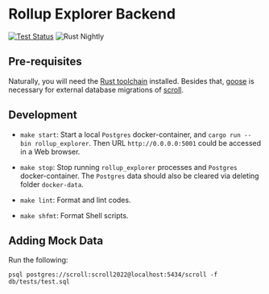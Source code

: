# Rollup Explorer Backend

[![Test Status][test-image]][test-link]
![Rust Nightly][rustc-image]

## Pre-requisites

Naturally, you will need the [Rust toolchain] installed.
Besides that, [goose] is necessary for external database migrations of [scroll].

## Development

- `make start`: Start a local `Postgres` docker-container, and `cargo run --bin rollup_explorer`. Then URL `http://0.0.0.0:5001` could be accessed in a Web browser.

- `make stop`: Stop running `rollup_explorer` processes and `Postgres` docker-container. The `Postgres` data should also be cleared via deleting folder `docker-data`.

- `make lint`: Format and lint codes.

- `make shfmt`: Format Shell scripts.

[//]: # "badges"

[Rust toolchain]: https://rustup.rs
[goose]: https://github.com/pressly/goose
[rustc-image]: https://img.shields.io/badge/rustc-nightly-blue.svg
[scroll]: https://github.com/scroll-tech/scroll
[test-image]: https://github.com/scroll-tech/monorepo/actions/workflows/rollupscan-backend.yml/badge.svg
[test-link]: https://github.com/scroll-tech/monorepo/actions/workflows/rollupscan-backend.yml

## Adding Mock Data

Run the following:

`psql postgres://scroll:scroll2022@localhost:5434/scroll -f db/tests/test.sql`
